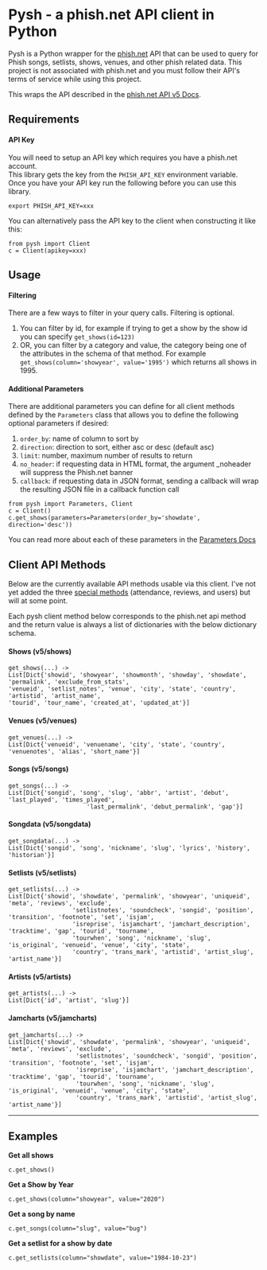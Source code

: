 # Pysh - a phish.net API client in Python
Pysh is a Python wrapper for the [phish.net](phish.net) API that can be used to query for Phish songs, 
setlists, shows, venues, and other phish related data.  This project is not associated with phish.net and you must 
follow their API's terms of service while using this project.

This wraps the API described in the [phish.net API v5 Docs](https://docs.phish.net/).

## Requirements
#### API Key
You will need to setup an API key which requires you have a phish.net account.  
This library gets the key from the `PHISH_API_KEY` environment variable.  
Once you have your API key run the following before you can use this library.
```
export PHISH_API_KEY=xxx
```
You can alternatively pass the API key to the client when constructing it like this:
```
from pysh import Client
c = Client(apikey=xxx)
```


## Usage 
#### Filtering
There are a few ways to filter in your query calls.  Filtering is optional.
1. You can filter by id, for example if trying to get a show by the show id you can specify `get_shows(id=123)`
2. OR, you can filter by a category and value, the category being one of the attributes in the schema of that method. For 
example `get_shows(column='showyear', value='1995')` which returns all shows in 1995.

#### Additional Parameters
There are additional parameters you can define for all client methods defined by the `Parameters` class that allows you to 
define the following optional parameters if desired:
1. `order_by`: name of column to sort by
2. `direction`: direction to sort, either asc or desc (default asc)
3. `limit`: number, maximum number of results to return
4. `no_header`: if requesting data in HTML format, the argument _noheader will suppress the Phish.net banner
5. `callback`: if requesting data in JSON format, sending a callback will wrap the resulting JSON file in a callback function call
```
from pysh import Parameters, Client
c = Client()
c.get_shows(parameters=Parameters(order_by='showdate', direction='desc'))
```
You can read more about each of these parameters in the [Parameters Docs](https://docs.phish.net/#parameters)


## Client API Methods
Below are the currently available API methods usable via this client.  I've not yet added the three 
[special methods](https://docs.phish.net/special-methods) (attendance, reviews, and users) but will at some point.

Each pysh client method below corresponds to the phish.net api method and the return value is always a list 
of dictionaries with the below dictionary schema.

#### Shows (v5/shows)
```
get_shows(...) -> 
List[Dict{'showid', 'showyear', 'showmonth', 'showday', 'showdate', 'permalink', 'exclude_from_stats',
'venueid', 'setlist_notes', 'venue', 'city', 'state', 'country', 'artistid', 'artist_name',
'tourid', 'tour_name', 'created_at', 'updated_at'}]
```
#### Venues  (v5/venues)
```
get_venues(...) -> 
List[Dict{'venueid', 'venuename', 'city', 'state', 'country', 'venuenotes', 'alias', 'short_name'}]
```
#### Songs  (v5/songs)
```
get_songs(...) -> 
List[Dict{'songid', 'song', 'slug', 'abbr', 'artist', 'debut', 'last_played', 'times_played',
                      'last_permalink', 'debut_permalink', 'gap'}]
```
#### Songdata  (v5/songdata)
```
get_songdata(...) -> 
List[Dict{'songid', 'song', 'nickname', 'slug', 'lyrics', 'history', 'historian'}]
```
#### Setlists  (v5/setlists)
```
get_setlists(...) -> 
List[Dict{'showid', 'showdate', 'permalink', 'showyear', 'uniqueid', 'meta', 'reviews', 'exclude',
                  'setlistnotes', 'soundcheck', 'songid', 'position', 'transition', 'footnote', 'set', 'isjam',
                  'isreprise', 'isjamchart', 'jamchart_description', 'tracktime', 'gap', 'tourid', 'tourname',
                  'tourwhen', 'song', 'nickname', 'slug', 'is_original', 'venueid', 'venue', 'city', 'state',
                  'country', 'trans_mark', 'artistid', 'artist_slug', 'artist_name'}]
```
#### Artists  (v5/artists)
```
get_artists(...) -> 
List[Dict{'id', 'artist', 'slug'}]
```

#### Jamcharts  (v5/jamcharts)
```
get_jamcharts(...) -> 
List[Dict{'showid', 'showdate', 'permalink', 'showyear', 'uniqueid', 'meta', 'reviews', 'exclude',
                   'setlistnotes', 'soundcheck', 'songid', 'position', 'transition', 'footnote', 'set', 'isjam',
                   'isreprise', 'isjamchart', 'jamchart_description', 'tracktime', 'gap', 'tourid', 'tourname',
                   'tourwhen', 'song', 'nickname', 'slug', 'is_original', 'venueid', 'venue', 'city', 'state',
                   'country', 'trans_mark', 'artistid', 'artist_slug', 'artist_name'}]
```

---

## Examples

**Get all shows**
```
c.get_shows()
```

**Get a Show by Year**
```
c.get_shows(column="showyear", value="2020")
```

**Get a song by name**
```
c.get_songs(column="slug", value="bug")
```

**Get a setlist for a show by date**
```
c.get_setlists(column="showdate", value="1984-10-23")
```
